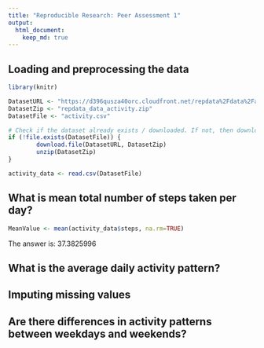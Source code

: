 ```yaml
---
title: "Reproducible Research: Peer Assessment 1"
output: 
  html_document:
    keep_md: true
---
```



## Loading and preprocessing the data

```r
library(knitr)

DatasetURL <- "https://d396qusza40orc.cloudfront.net/repdata%2Fdata%2Factivity.zip"
DatasetZip <- "repdata_data_activity.zip"
DatasetFile <- "activity.csv" 

# Check if the dataset already exists / downloaded. If not, then download the file
if (!file.exists(DatasetFile)) {
        download.file(DatasetURL, DatasetZip)
        unzip(DatasetZip)
}

activity_data <- read.csv(DatasetFile)
```


## What is mean total number of steps taken per day?

```r
MeanValue <- mean(activity_data$steps, na.rm=TRUE)
```
The answer is: 37.3825996

## What is the average daily activity pattern?



## Imputing missing values



## Are there differences in activity patterns between weekdays and weekends?
